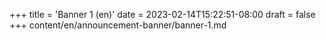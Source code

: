 +++
title = 'Banner 1 (en)'
date = 2023-02-14T15:22:51-08:00
draft = false
+++
content/en/announcement-banner/banner-1.md
